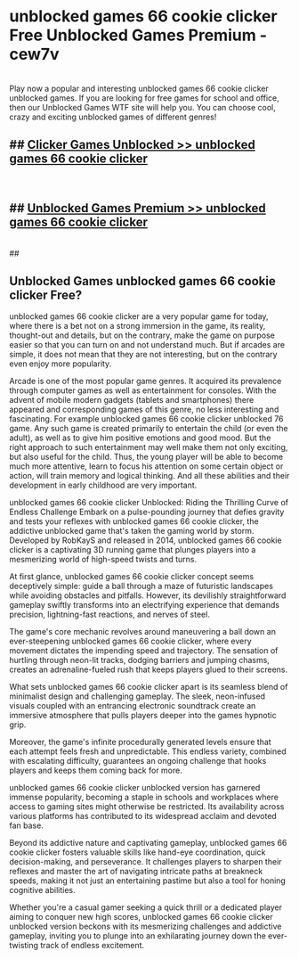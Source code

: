 # unblocked games 66 cookie clicker  Free Unblocked Games Premium - cew7v <br>
<br>
Play now a popular and interesting unblocked games 66 cookie clicker unblocked games. If you are looking for free games for school and office, then our Unblocked Games WTF site will help you. You can choose cool, crazy and exciting unblocked games of different genres!


## ##  [Clicker Games Unblocked >> unblocked games 66 cookie clicker](http://freeplayer.one?title=unblocked_games_66_cookie_clicker&ref=UGames)
  <br>

##  ## [Unblocked Games Premium >> unblocked games 66 cookie clicker](http://freeplayer.one?title=unblocked_games_66_cookie_clicker&ref=UGames)
  <br>
  ##



## Unblocked Games unblocked games 66 cookie clicker Free?

unblocked games 66 cookie clicker are a very popular game for today, where there is a bet not on a strong immersion in the game, its reality, thought-out and details, but on the contrary, make the game on purpose easier so that you can turn on and not understand much. But if arcades are simple, it does not mean that they are not interesting, but on the contrary even enjoy more popularity.

Arcade is one of the most popular game genres. It acquired its prevalence through computer games as well as entertainment for consoles. With the advent of mobile modern gadgets (tablets and smartphones) there appeared and corresponding games of this genre, no less interesting and fascinating. For example unblocked games 66 cookie clicker unblocked 76 game. Any such game is created primarily to entertain the child (or even the adult), as well as to give him positive emotions and good mood. But the right approach to such entertainment may well make them not only exciting, but also useful for the child. Thus, the young player will be able to become much more attentive, learn to focus his attention on some certain object or action, will train memory and logical thinking. And all these abilities and their development in early childhood are very important.

unblocked games 66 cookie clicker Unblocked: Riding the Thrilling Curve of Endless Challenge
Embark on a pulse-pounding journey that defies gravity and tests your reflexes with unblocked games 66 cookie clicker, the addictive unblocked game that's taken the gaming world by storm. Developed by RobKayS and released in 2014, unblocked games 66 cookie clicker is a captivating 3D running game that plunges players into a mesmerizing world of high-speed twists and turns.

At first glance, unblocked games 66 cookie clicker concept seems deceptively simple: guide a ball through a maze of futuristic landscapes while avoiding obstacles and pitfalls. However, its devilishly straightforward gameplay swiftly transforms into an electrifying experience that demands precision, lightning-fast reactions, and nerves of steel.

The game's core mechanic revolves around maneuvering a ball down an ever-steepening unblocked games 66 cookie clicker, where every movement dictates the impending speed and trajectory. The sensation of hurtling through neon-lit tracks, dodging barriers and jumping chasms, creates an adrenaline-fueled rush that keeps players glued to their screens.

What sets unblocked games 66 cookie clicker apart is its seamless blend of minimalist design and challenging gameplay. The sleek, neon-infused visuals coupled with an entrancing electronic soundtrack create an immersive atmosphere that pulls players deeper into the games hypnotic grip.

Moreover, the game's infinite procedurally generated levels ensure that each attempt feels fresh and unpredictable. This endless variety, combined with escalating difficulty, guarantees an ongoing challenge that hooks players and keeps them coming back for more.

unblocked games 66 cookie clicker unblocked version has garnered immense popularity, becoming a staple in schools and workplaces where access to gaming sites might otherwise be restricted. Its availability across various platforms has contributed to its widespread acclaim and devoted fan base.

Beyond its addictive nature and captivating gameplay, unblocked games 66 cookie clicker fosters valuable skills like hand-eye coordination, quick decision-making, and perseverance. It challenges players to sharpen their reflexes and master the art of navigating intricate paths at breakneck speeds, making it not just an entertaining pastime but also a tool for honing cognitive abilities.

Whether you're a casual gamer seeking a quick thrill or a dedicated player aiming to conquer new high scores, unblocked games 66 cookie clicker unblocked version beckons with its mesmerizing challenges and addictive gameplay, inviting you to plunge into an exhilarating journey down the ever-twisting track of endless excitement.